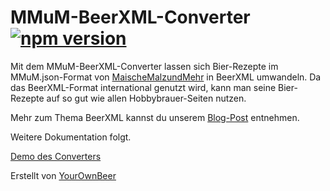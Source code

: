 # MMuM-BeerXML-Converter [![npm version](https://badge.fury.io/js/mmum-beerxml-converter-beta.svg)](https://www.npmjs.com/package/mmum-beerxml-converter-beta)
Mit dem MMuM-BeerXML-Converter lassen sich Bier-Rezepte im MMuM.json-Format von [MaischeMalzundMehr](https://www.maischemalzundmehr.de/) in BeerXML umwandeln. 
Da das BeerXML-Format international genutzt wird, kann man seine Bier-Rezepte auf so gut wie allen Hobbybrauer-Seiten nutzen.

Mehr zum Thema BeerXML kannst du unserem [Blog-Post](https://www.yourownbeer.com/blog/beerxml) entnehmen.

Weitere Dokumentation folgt. 

[Demo des Converters](https://www.yourownbeer.com/tools/mmum-beerxml)


Erstellt von [YourOwnBeer](https://www.yourownbeer.com)